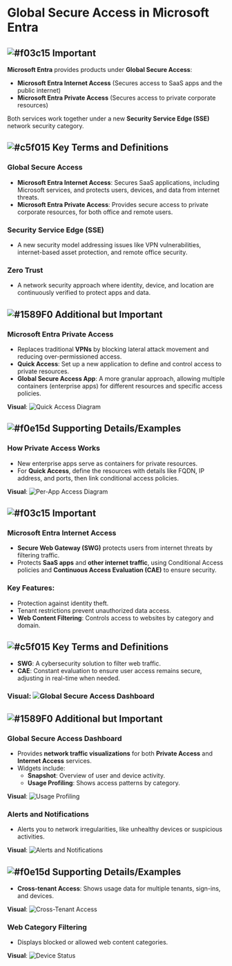 
# Global Secure Access in Microsoft Entra

## ![#f03c15](https://placehold.co/15x15/f03c15/f03c15.png) **Important** 
**Microsoft Entra** provides products under **Global Secure Access**:
- **Microsoft Entra Internet Access** (Secures access to SaaS apps and the public internet)
- **Microsoft Entra Private Access** (Secures access to private corporate resources)

Both services work together under a new **Security Service Edge (SSE)** network security category.

## ![#c5f015](https://placehold.co/15x15/c5f015/c5f015.png) **Key Terms and Definitions**

### **Global Secure Access**
- **Microsoft Entra Internet Access**: Secures SaaS applications, including Microsoft services, and protects users, devices, and data from internet threats.
- **Microsoft Entra Private Access**: Provides secure access to private corporate resources, for both office and remote users.

### **Security Service Edge (SSE)**
- A new security model addressing issues like VPN vulnerabilities, internet-based asset protection, and remote office security.

### **Zero Trust**
- A network security approach where identity, device, and location are continuously verified to protect apps and data.

## ![#1589F0](https://placehold.co/15x15/1589F0/1589F0.png) **Additional but Important**

### **Microsoft Entra Private Access** 
- Replaces traditional **VPNs** by blocking lateral attack movement and reducing over-permissioned access.
- **Quick Access**: Set up a new application to define and control access to private resources.
- **Global Secure Access App**: A more granular approach, allowing multiple containers (enterprise apps) for different resources and specific access policies.

**Visual**: ![Quick Access Diagram](https://learn.microsoft.com/en-us/training/wwl-sci/explore-access-management-capabilities/media/quick-access-diagram.png)

## ![#f0e15d](https://placehold.co/15x15/f0e15d/f0e15d.png) **Supporting Details/Examples**

### **How Private Access Works**
- New enterprise apps serve as containers for private resources.
- For **Quick Access**, define the resources with details like FQDN, IP address, and ports, then link conditional access policies.

**Visual**: ![Per-App Access Diagram](https://learn.microsoft.com/en-us/training/wwl-sci/explore-access-management-capabilities/media/per-app-access-diagram.png)

## ![#f03c15](https://placehold.co/15x15/f03c15/f03c15.png) **Important**
### **Microsoft Entra Internet Access**
- **Secure Web Gateway (SWG)** protects users from internet threats by filtering traffic.
- Protects **SaaS apps** and **other internet traffic**, using Conditional Access policies and **Continuous Access Evaluation (CAE)** to ensure security.

### Key Features:
- Protection against identity theft.
- Tenant restrictions prevent unauthorized data access.
- **Web Content Filtering**: Controls access to websites by category and domain.

## ![#c5f015](https://placehold.co/15x15/c5f015/c5f015.png) **Key Terms and Definitions**

- **SWG**: A cybersecurity solution to filter web traffic.
- **CAE**: Constant evaluation to ensure user access remains secure, adjusting in real-time when needed.

### **Visual**: ![Global Secure Access Dashboard](https://learn.microsoft.com/en-us/training/wwl-sci/explore-access-management-capabilities/media/global-secure-access-snapshot-widget.png)

## ![#1589F0](https://placehold.co/15x15/1589F0/1589F0.png) **Additional but Important**
### **Global Secure Access Dashboard**
- Provides **network traffic visualizations** for both **Private Access** and **Internet Access** services.
- Widgets include:
  - **Snapshot**: Overview of user and device activity.
  - **Usage Profiling**: Shows access patterns by category.

**Visual**: ![Usage Profiling](https://learn.microsoft.com/en-us/training/wwl-sci/explore-access-management-capabilities/media/dashboard-usage-profiling.png)

### **Alerts and Notifications**
- Alerts you to network irregularities, like unhealthy devices or suspicious activities.
  
**Visual**: ![Alerts and Notifications](https://learn.microsoft.com/en-us/training/wwl-sci/explore-access-management-capabilities/media/dashboard-alerts-notifications.png)

## ![#f0e15d](https://placehold.co/15x15/f0e15d/f0e15d.png) **Supporting Details/Examples**

- **Cross-tenant Access**: Shows usage data for multiple tenants, sign-ins, and devices.
  
**Visual**: ![Cross-Tenant Access](https://learn.microsoft.com/en-us/training/wwl-sci/explore-access-management-capabilities/media/cross-tenant-access.png)

### **Web Category Filtering**
- Displays blocked or allowed web content categories.

**Visual**: ![Device Status](https://learn.microsoft.com/en-us/training/wwl-sci/explore-access-management-capabilities/media/device-status.png)

